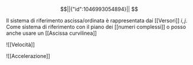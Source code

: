 ```math
||{"id":1046993054894}||


```

Il sistema di riferimento ascissa/ordinata è rappresentata dai [[Versori]] $i,j$.
Come sistema di riferimento con il piano dei [[numeri complessi]] o posso anche usare un [[Ascissa curvilinea]]

![[Velocità]]

![[Accelerazione]]